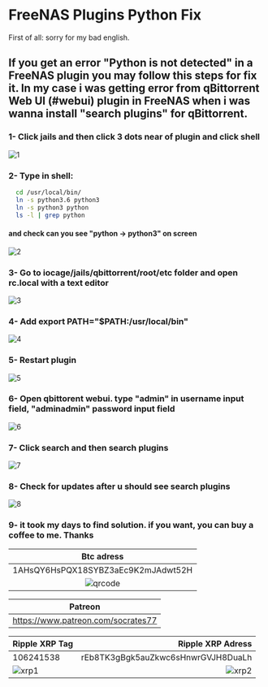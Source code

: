 # FreeNAS Plugins Python Fix

First of all: sorry for my bad english.

##  If you get an error "Python is not detected" in a FreeNAS plugin you may follow this steps for fix it. In my case i was getting error from qBittorrent Web UI (#webui) plugin in FreeNAS when i was wanna install "search plugins" for qBittorrent.

### 1- Click jails and then click 3 dots near of plugin and click shell
![1](https://user-images.githubusercontent.com/59617701/71914905-a95ed100-318b-11ea-8fd6-b1a380fa809f.png)
### 2- Type in shell:
```bash
  cd /usr/local/bin/
  ln -s python3.6 python3
  ln -s python3 python
  ls -l | grep python
```
####  and check can you see "python -> python3" on screen
![2](https://user-images.githubusercontent.com/59617701/71914906-a95ed100-318b-11ea-8f67-d19b5d3fde75.png)
### 3- Go to iocage/jails/qbittorrent/root/etc folder and open **rc.local** with a text editor
![3](https://user-images.githubusercontent.com/59617701/71914907-a95ed100-318b-11ea-99c9-4eba0862e1dc.png)
### 4- Add   export PATH="$PATH:/usr/local/bin"
![4](https://user-images.githubusercontent.com/59617701/71914908-a9f76780-318b-11ea-99c5-0e81ac82e43d.png)
### 5- Restart plugin
![5](https://user-images.githubusercontent.com/59617701/71914910-a9f76780-318b-11ea-8956-d71b5a33a6df.png)
### 6- Open qbittorent webui. type "admin" in username input field, "adminadmin" password input field
![6](https://user-images.githubusercontent.com/59617701/71915267-70732c00-318c-11ea-9d4f-c3ede4b97444.png)
### 7- Click search and then search plugins
![7](https://user-images.githubusercontent.com/59617701/71915268-70732c00-318c-11ea-8454-b5a43d7e88a6.png)
### 8- Check for updates after u should see search plugins
![8](https://user-images.githubusercontent.com/59617701/71915269-70732c00-318c-11ea-9d25-a17ddc958381.png)
### 9- it took my days to find solution. if you want, you can buy a coffee to me. Thanks

| **Btc adress** |
| :---: |
| 1AHsQY6HsPQX18SYBZ3aEc9K2mJAdwt52H |
| ![qrcode](https://user-images.githubusercontent.com/59620795/71922756-9d2f3f80-319c-11ea-8d27-1a5f0a694506.png) |

| **Patreon** |
| --- |
|  https://www.patreon.com/socrates77 |

| **Ripple XRP Tag** | **Ripple XRP Adress** |
| --- | ---: |
| 106241538 | rEb8TK3gBgk5auZkwc6sHnwrGVJH8DuaLh |
| ![xrp1](https://user-images.githubusercontent.com/59620795/71923023-234b8600-319d-11ea-8662-6c1cc22181de.png) | ![xrp2](https://user-images.githubusercontent.com/59620795/71923024-23e41c80-319d-11ea-851c-79ffb477da98.png) |
